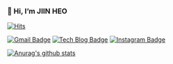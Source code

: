 ### 👋 Hi, I’m JIIN HEO



[![Hits](https://hits.seeyoufarm.com/api/count/incr/badge.svg?url=https%3A%2F%2Fgithub.com%2FJIINHEO&count_bg=%2379C83D&title_bg=%23555555&icon=&icon_color=%23E7E7E7&title=hits&edge_flat=false)](https://hits.seeyoufarm.com)


 [![Gmail Badge](https://img.shields.io/badge/Gmail-d14836?style=flat-square&logo=Gmail&logoColor=white&link=mailto:gjwldls123@gmail.com)](mailto:gjwldls123@gmail.com) [![Tech Blog Badge](http://img.shields.io/badge/-Tech%20blog-black?style=flat-square&logo=github&link=https://jiinheo.tistory.com/)](https:https://jiinheo.tistory.com/) [![Instagram Badge](https://img.shields.io/badge/instagram-E4405F?style=flat-square&logo=instagram&logoColor=white&link=https://https://www.instagram.com/ji_________in/)](https://www.facebook.com/harim.kang)


[![Anurag's github stats](https://github-readme-stats.vercel.app/api?username=JIINHEO)](https://github.com/anuraghazra/github-readme-stats)


	
